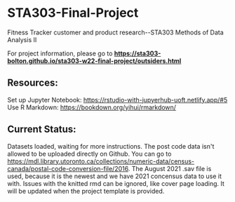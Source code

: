 # STA303-Final-Project
Fitness Tracker customer and product research--STA303 Methods of Data Analysis II

For project information, please go to **https://sta303-bolton.github.io/sta303-w22-final-project/outsiders.html**

## Resources:
Set up Jupyter Notebook: https://rstudio-with-jupyerhub-uoft.netlify.app/#5
Use R Markdown: https://bookdown.org/yihui/rmarkdown/

## Current Status:
Datasets loaded, waiting for more instructions.
The post code data isn't allowed to be uploaded directly on Github. You can go to https://mdl.library.utoronto.ca/collections/numeric-data/census-canada/postal-code-conversion-file/2016. The August 2021 .sav file is used, because it is the newest and we have 2021 concensus data to use it with.
Issues with the knitted rmd can be ignored, like cover page loading. It will be updated when the project template is provided.
